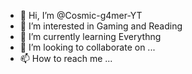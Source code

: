 - 👋 Hi, I’m @Cosmic-g4mer-YT
- 👀 I’m interested in Gaming and Reading
- 🌱 I’m currently learning Everythng
- 💞️ I’m looking to collaborate on ...
- 📫 How to reach me ...

<!---
Cosmic-g4mer-YT/Cosmic-g4mer-YT is a ✨ special ✨ repository because its `README.md` (this file) appears on your GitHub profile.
You can click the Preview link to take a look at your changes.
--->
